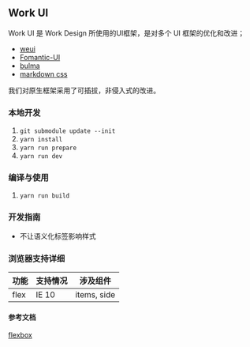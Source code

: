 ## Work UI

Work UI 是 Work Design 所使用的UI框架，是对多个 UI 框架的优化和改进；

* [weui](https://github.com/Tencent/weui)
* [Fomantic-UI](https://github.com/fomantic/Fomantic-UI)
* [bulma](https://github.com/jgthms/bulma)
* [markdown css](https://github.com/sindresorhus/github-markdown-css)

我们对原生框架采用了可插拔，非侵入式的改进。

### 本地开发
1. `git submodule update --init`
2. `yarn install`
3. `yarn run prepare`
4. `yarn run dev`

### 编译与使用
1. `yarn run build`

### 开发指南
- 不让语义化标签影响样式


### 浏览器支持详细

| 功能 | 支持情况 | 涉及组件 |
|---|---|---|
| flex | IE 10 | items, side |

#### 参考文档
[flexbox](https://developer.mozilla.org/en-US/docs/Web/Guide/CSS/Flexible_boxes)
